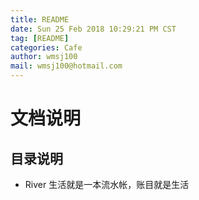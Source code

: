 ```yaml
---
title: README
date: Sun 25 Feb 2018 10:29:21 PM CST
tag: [README]
categories: Cafe
author: wmsj100
mail: wmsj100@hotmail.com
---
```


# 文档说明
## 目录说明
- River 生活就是一本流水帐，账目就是生活
